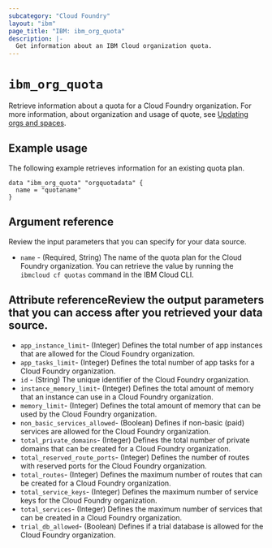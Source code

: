```yaml
---
subcategory: "Cloud Foundry"
layout: "ibm"
page_title: "IBM: ibm_org_quota"
description: |-
  Get information about an IBM Cloud organization quota.
---
```


# `ibm_org_quota`

Retrieve information about a quota for a Cloud Foundry organization. For more information, about organization and usage of quote, see [Updating orgs and spaces](https://cloud.ibm.com/docs/account?topic=account-orgupdates).


## Example usage
The following example retrieves information for an existing quota plan. 


```
data "ibm_org_quota" "orgquotadata" {
  name = "quotaname"
}
```

## Argument reference
Review the input parameters that you can specify for your data source. 

- `name` - (Required, String) The name of the quota plan for the Cloud Foundry organization. You can retrieve the value by running the `ibmcloud cf quotas` command in the IBM Cloud CLI.


## Attribute referenceReview the output parameters that you can access after you retrieved your data source. 

- `app_instance_limit`- (Integer) Defines the total number of app instances that are allowed for the Cloud Foundry organization.
- `app_tasks_limit`- (Integer) Defines the total number of app tasks for a Cloud Foundry organization.
- `id` - (String) The unique identifier of the Cloud Foundry organization.
- `instance_memory_limit`- (Integer) Defines the total amount of memory that an instance can use in a Cloud Foundry organization.
- `memory_limit`- (Integer) Defines the total amount of memory that can be used by the Cloud Foundry organization.
- `non_basic_services_allowed`- (Boolean) Defines if non-basic (paid) services are allowed for the Cloud Foundry organization.
- `total_private_domains`- (Integer) Defines the total number of private domains that can be created for a Cloud Foundry organization.
- `total_reserved_route_ports`- (Integer) Defines the number of routes with reserved ports for the Cloud Foundry organization.
- `total_routes`- (Integer) Defines the maximum number of routes that can be created for a Cloud Foundry organization.
- `total_service_keys`- (Integer) Defines the maximum number of service keys for the Cloud Foundry organization.
- `total_services`- (Integer) Defines the maximum number of services that can be created in a Cloud Foundry organization.
- `trial_db_allowed`- (Boolean) Defines if a trial database is allowed for the Cloud Foundry organization.

